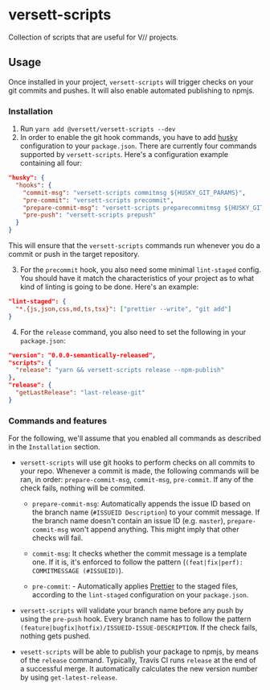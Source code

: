 # versett-scripts

Collection of scripts that are useful for V// projects.

## Usage

Once installed in your project, `versett-scripts` will trigger checks on your git commits and pushes. It will also enable automated publishing to npmjs.

### Installation

1. Run `yarn add @versett/versett-scripts --dev`
2. In order to enable the git hook commands, you have to add [husky](https://github.com/typicode/husky) configuration to your `package.json`. There are currently four commands supported by `versett-scripts`. Here's a configuration example containing all four:

```json
"husky": {
  "hooks": {
    "commit-msg": "versett-scripts commitmsg ${HUSKY_GIT_PARAMS}",
    "pre-commit": "versett-scripts precommit",
    "prepare-commit-msg": "versett-scripts preparecommitmsg ${HUSKY_GIT_PARAMS}",
    "pre-push": "versett-scripts prepush"
  }
}
```

This will ensure that the `versett-scripts` commands run whenever you do a commit or push in the target repository.

3. For the `precommit` hook, you also need some minimal `lint-staged` config. You should have it match the characteristics of your project as to what kind of linting is going to be done. Here's an example:

```json
"lint-staged": {
  "*.{js,json,css,md,ts,tsx}": ["prettier --write", "git add"]
}
```

4. For the `release` command, you also need to set the following in your `package.json`:

```json
"version": "0.0.0-semantically-released",
"scripts": {
  "release": "yarn && versett-scripts release --npm-publish"
},
"release": {
  "getLastRelease": "last-release-git"
}
```

### Commands and features

For the following, we'll assume that you enabled all commands as described in the `Installation` section.

- `versett-scripts` will use git hooks to perform checks on all commits to your repo. Whenever a commit is made, the following commands will be ran, in order: `prepare-commit-msg`, `commit-msg`, `pre-commit`. If any of the check fails, nothing will be commited.

  - `prepare-commit-msg`: Automatically appends the issue ID based on the branch name (`#ISSUEID Description`) to your commit message. If the branch name doesn't contain an issue ID (e.g. `master`), `prepare-commit-msg` won't append anything. This might imply that other checks will fail.

  - `commit-msg`: It checks whether the commit message is a template one. If it is, it's enforced to follow the pattern (`(feat|fix|perf): COMMITMESSAGE (#ISSUEID)`).

  - `pre-commit`: - Automatically applies [Prettier](https://github.com/prettier/prettier) to the staged files, according to the `lint-staged` configuration on your `package.json`.

- `versett-scripts` will validate your branch name before any push by using the `pre-push` hook. Every branch name has to follow the pattern `(feature|bugfix|hotfix)/ISSUEID-ISSUE-DESCRIPTION`. If the check fails, nothing gets pushed.

- `vesett-scripts` will be able to publish your package to npmjs, by means of the `release` command. Typically, Travis CI runs `release` at the end of a successful merge. It automatically calculates the new version number by using `get-latest-release`.
